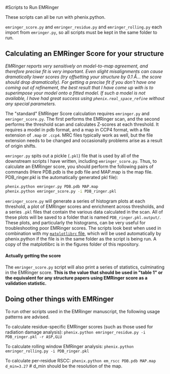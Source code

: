 #Scripts to Run EMRinger

These scripts can all be run with phenix.python. 

`emringer_score.py` and `emringer_residue.py` and `emringer_rolling.py` each import from `emringer.py`, so all scripts must be kept in the same folder to run.

## Calculating an EMRinger Score for your structure
*EMRinger reports very sensitively on model-to-map agreement, and therefore precise fit is very important. Even slight misalignments can cause dramatically lower scores (try offsetting your structure by 0.1 Å... the score should drop dramatically). For getting a precise fit if you don't have one coming out of refinement, the best result that I have come up with is to superimpose your model onto a fitted model. If such a model is not available, I have had great success using `phenix.real_space_refine` without any special parameters.*

The "standard" EMRinger Score calculation requires `emringer.py` and `emringer_score.py`. The first performs the EMRinger scan, and the second performs the threshold scan and calculates Z-scores at each threshold. It requires a model in pdb format, and a map in CCP4 format, with a file extension of `.map` or `.ccp4`. MRC files typically work as well, but the file extension needs to be changed and occasionally problems arise as a result of origin shifts. 

`emringer.py` spits out a pickle (`.pkl`) file that is used by all of the downstream scripts I have written, including `emringer_score.py`. Thus, to calculate an EMRinger score, you should perform the following pairs of commands (Here PDB.pdb is the pdb file and MAP.map is the map file. PDB_ringer.pkl is the automatically generated pkl file):
```bash
phenix.python emringer.py PDB.pdb MAP.map
phenix.python emringer_score.py -i PDB_ringer.pkl
```
 `emringer_score.py` will generate a series of histogram plots at each threshold, a plot of EMRinger scores and enrichment across thresholds, and a series `.pkl` files that contain the various data calculated in the scan. All of these plots will be saved to a folder that is named `PDB_ringer.pkl.output/`. These plots, and particularly the histograms, can be very useful for troubleshooting poor EMRinger scores. The scripts look best when used in combination with my [`matplotlibrc` file](https://github.com/bbarad/matplotlibrc), which will be used automatically by phenix.python if the file is in the same folder as the script is being run. A copy of the matplotlibrc is in the figures folder of this repository. 

#### Actually getting the score
The `emringer_score.py` script will also print a series of statistics, culminating in the EMRinger score. **This is the value that should be used in "table 1" or the equivalent for any structure papers using EMRinger score as a validation statistic.**


## Doing other things with EMRinger
To run other scripts used in the EMRinger manuscript, the following usage patterns are advised.

To calculate residue-specific EMRinger scores (such as those used for radiation damage analysis):
`phenix.python emringer_residue.py -i PDB_ringer.pkl -r ASP,GLU`

To calculate rolling window EMRinger analysis:
`phenix.python emringer_rolling.py -i PDB_ringer.pkl`

To calculate per-residue RSCC:
`phenix.python em_rscc PDB.pdb MAP.map d_min=3.27` #  d_min should be the resolution of the map.
